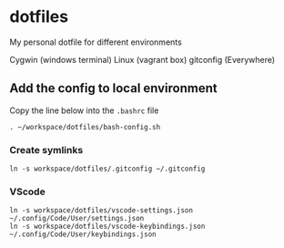 # dotfiles
My personal dotfile for different environments

Cygwin (windows terminal)
Linux (vagrant box)
gitconfig (Everywhere)

## Add the config to local environment

Copy the line below into the `.bashrc` file

```console 
. ~/workspace/dotfiles/bash-config.sh  
```

### Create symlinks

```console 
ln -s workspace/dotfiles/.gitconfig ~/.gitconfig  
```

### VScode
```console 
ln -s workspace/dotfiles/vscode-settings.json ~/.config/Code/User/settings.json  
ln -s workspace/dotfiles/vscode-keybindings.json ~/.config/Code/User/keybindings.json  
```
